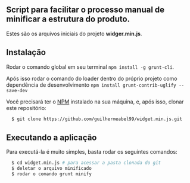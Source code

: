 ## Script para facilitar o processo manual de minificar a estrutura do produto.

Estes são os arquivos iniciais do projeto **widger.min.js**.

## Instalação

Rodar o comando global em seu terminal `npm install -g grunt-cli`.

Após isso rodar o comando do loader dentro do próprio projeto como dependência de desenvolvimento `npm install grunt-contrib-uglify --save-dev`


Você precisará ter o [NPM](https://www.npmjs.com/) instalado na sua máquina, e, após isso, clonar este repositório:
```sh
  $ git clone https://github.com/guilhermeabel99/widget.min.js.git
```

## Executando a aplicação

Para executá-la é muito simples, basta rodar os seguintes comandos:
```sh
  $ cd widget.min.js # para acessar a pasta clonada do git
  $ deletar o arquivo minificado
  $ rodar o comando grunt minify
  
```

